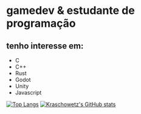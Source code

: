 # gamedev & estudante de programação

## tenho interesse em:
- C
- C++
- Rust
- Godot
- Unity
- Javascript

[![Top Langs](https://github-readme-stats-git-masterrstaa-rickstaa.vercel.app/api/top-langs/?username=kraschowetz&show_icons=true&theme=gruvbox)](https://github.com/anuraghazra/github-readme-stats)
[![Kraschowetz's GitHub stats](https://github-readme-stats.vercel.app/api?username=kraschowetz)](https://github.com/anuraghazra/github-readme-stats)
